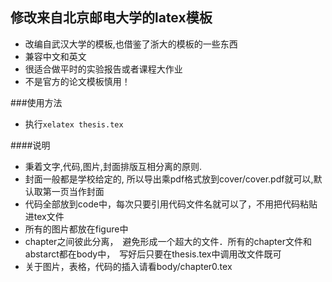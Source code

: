 ## 修改来自北京邮电大学的latex模板

* 改编自武汉大学的模板,也借鉴了浙大的模板的一些东西
* 兼容中文和英文
* 很适合做平时的实验报告或者课程大作业
* 不是官方的论文模板慎用！


###使用方法

* 执行`xelatex thesis.tex`

####说明
* 秉着文字,代码,图片,封面排版互相分离的原则.
* 封面一般都是学校给定的, 所以导出乘pdf格式放到cover/cover.pdf就可以,默认取第一页当作封面
* 代码全部放到code中，每次只要引用代码文件名就可以了，不用把代码粘贴进tex文件
* 所有的图片都放在figure中
* chapter之间彼此分离，　避免形成一个超大的文件．所有的chapter文件和abstarct都在body中，　写好后只要在thesis.tex中调用改文件既可
* 关于图片，表格，代码的插入请看body/chapter0.tex

